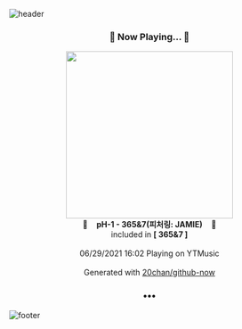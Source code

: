 ![header](https://capsule-render.vercel.app/api?type=wave&height=170&section=header&text=Hi.%20I'm%20SHIFT&fontColor=090707&fontAlignX=45&fontAlignY=65&fontSize=100)

<h3 align="center">🎵 Now Playing... 🎵</h3>
<p align="center">
  <a href="https://music.youtube.com/watch?v=VLUQBp5eAdM">
    <img width="300" src="https://lh3.googleusercontent.com/KjwRQEPhdOUFZ3gmjujsP0WLYLtyxB2ARxNggjP9bX2Ft9ygEE8bsOV6ZSAeTA70oW0ULycQHud0-_pb">
  </a>
  <br>
  🎵&nbsp&nbsp&nbsp <b>pH-1 - 365&7(피처링: JAMIE)</b> &nbsp&nbsp&nbsp🎵
  <br>
  included in <b>[ 365&7 ]</b>
  
  <br />
  <br />
  06/29/2021 16:02 Playing on YTMusic
  <br />
  <br />
  Generated with <a href="https://github.com/20chan/github-now">20chan/github-now</a>
</p>

<h3 align="center">•••</h3>

![footer](https://capsule-render.vercel.app/api?type=wave&height=150&section=footer)
